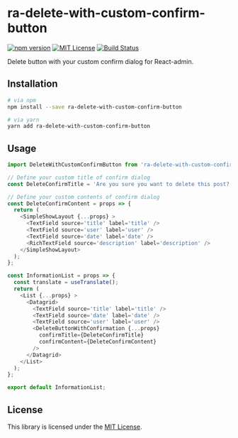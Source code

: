 # ra-delete-with-custom-confirm-button

[![npm version](https://img.shields.io/npm/v/ra-delete-with-custom-confirm-button.svg)](https://www.npmjs.com/package/ra-delete-with-custom-confirm-button)
[![MIT License](http://img.shields.io/badge/license-MIT-blue.svg?style=flat)](./LICENSE)
[![Build Status](https://travis-ci.org/itTkm/ra-delete-with-custom-confirm-button.svg?branch=master)](https://travis-ci.org/itTkm/ra-delete-with-custom-confirm-button)

Delete button with your custom confirm dialog for React-admin.

## Installation

```bash
# via npm
npm install --save ra-delete-with-custom-confirm-button

# via yarn
yarn add ra-delete-with-custom-confirm-button
```

## Usage

```js
import DeleteWithCustomConfirmButton from 'ra-delete-with-custom-confirm-button';

// Define your custom title of confirm dialog
const DeleteConfirmTitle = 'Are you sure you want to delete this post?';

// Define your custom contents of confirm dialog
const DeleteConfirmContent = props => {
  return (
    <SimpleShowLayout {...props} >
      <TextField source='title' label='title' />
      <TextField source='user' label='user' />
      <TextField source='date' label='date' />
      <RichTextField source='description' label='description' />
    </SimpleShowLayout>
  );
};

const InformationList = props => {
  const translate = useTranslate();
  return (
    <List {...props} >
      <Datagrid>
        <TextField source='title' label='title' />
        <TextField source='date' label='date' />
        <TextField source='user' label='user' />
        <DeleteButtonWithConfirmation {...props}
          confirmTitle={DeleteConfirmTitle}
          confirmContent={DeleteConfirmContent}
        />
      </Datagrid>
    </List>
  );
};

export default InformationList;
```

## License

This library is licensed under the [MIT License](./LICENSE).
